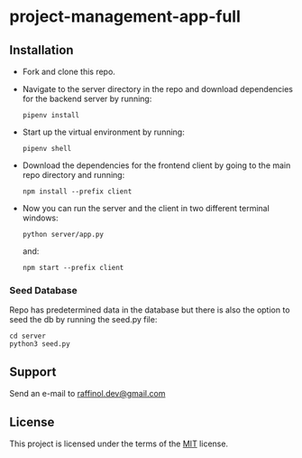 # project-management-app-full

## Installation
- Fork and clone this repo.
- Navigate to the server directory in the repo and download dependencies for the backend server by running: 

    `pipenv install`

- Start up the virtual environment by running:

    `pipenv shell`

- Download the dependencies for the frontend client by going to the main repo directory and running:

    `npm install --prefix client`

- Now you can run the server and the client in two different terminal windows:

    `python server/app.py`

    and:
    
    `npm start --prefix client`

### Seed Database
Repo has predetermined data in the database but there is also the option to seed the db by running the seed.py file:

```
cd server
python3 seed.py
```
## Support

Send an e-mail to [raffinol.dev@gmail.com](mailto:raffinol.dev@gmail.com)
## License

This project is licensed under the terms of the [MIT](https://choosealicense.com/licenses/mit/) license.




